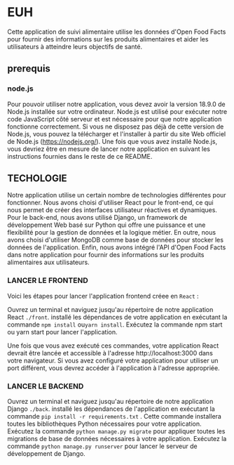 # EUH

Cette application de suivi alimentaire utilise les données d'Open Food Facts pour fournir des informations sur les produits alimentaires et aider les utilisateurs à atteindre leurs objectifs de santé.

## prerequis

### node.js
Pour pouvoir utiliser notre application, vous devez avoir la version 18.9.0 de Node.js installée sur votre ordinateur. Node.js est utilisé pour exécuter notre code JavaScript côté serveur et est nécessaire pour que notre application fonctionne correctement. Si vous ne disposez pas déjà de cette version de Node.js, vous pouvez la télécharger et l'installer à partir du site Web officiel de Node.js (https://nodejs.org/). Une fois que vous avez installé Node.js, vous devriez être en mesure de lancer notre application en suivant les instructions fournies dans le reste de ce README.

## TECHOLOGIE
Notre application utilise un certain nombre de technologies différentes pour fonctionner. Nous avons choisi d'utiliser React pour le front-end, ce qui nous permet de créer des interfaces utilisateur réactives et dynamiques. Pour le back-end, nous avons utilisé Django, un framework de développement Web basé sur Python qui offre une puissance et une flexibilité pour la gestion de données et la logique métier. En outre, nous avons choisi d'utiliser MongoDB comme base de données pour stocker les données de l'application. Enfin, nous avons intégré l'API d'Open Food Facts dans notre application pour fournir des informations sur les produits alimentaires aux utilisateurs.

### LANCER LE FRONTEND

Voici les étapes pour lancer l'application frontend créee en ```React``` :

Ouvrez un terminal et naviguez jusqu'au répertoire de notre application React ```./front```.
installé les dépendances de votre application en exécutant la commande ```npm install``` ou```yarn install```.
Exécutez la commande npm start ou yarn start pour lancer l'application.

Une fois que vous avez exécuté ces commandes, votre application React devrait être lancée et accessible à l'adresse http://localhost:3000 dans votre navigateur. Si vous avez configuré votre application pour utiliser un port différent, vous devrez accéder à l'application à l'adresse appropriée.


### LANCER LE BACKEND

Ouvrez un terminal et naviguez jusqu'au répertoire de notre application Django ```./back```.
installé les dépendances de l'application en exécutant la commande ```pip install -r requirements.txt``` . Cette commande installera toutes les bibliothèques Python nécessaires pour votre application.
Exécutez la commande ```python manage.py migrate``` pour appliquer toutes les migrations de base de données nécessaires à votre application.
Exécutez la commande ```python manage.py runserver``` pour lancer le serveur de développement de Django.

